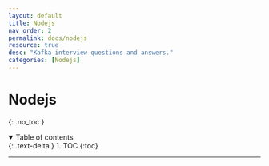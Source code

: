 ```yaml
---
layout: default
title: Nodejs
nav_order: 2
permalink: docs/nodejs
resource: true
desc: "Kafka interview questions and answers."
categories: [Nodejs]
---
```


# Nodejs
{: .no_toc }

<details open markdown="block">
  <summary>
    Table of contents
  </summary>
  {: .text-delta }
1. TOC
{:toc}
</details>

---








